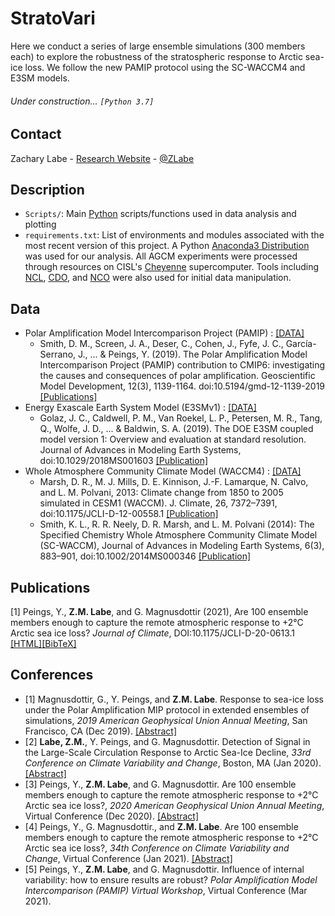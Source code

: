 # StratoVari
Here we conduct a series of large ensemble simulations (300 members each) to explore the robustness of the stratospheric response to Arctic sea-ice loss. We follow the new PAMIP protocol using the SC-WACCM4 and E3SM models.

###### Under construction... ```[Python 3.7]```

## Contact
Zachary Labe - [Research Website](http://sites.uci.edu/zlabe/) - [@ZLabe](https://twitter.com/ZLabe)

## Description

+ ```Scripts/```: Main [Python](https://www.python.org/) scripts/functions used in data analysis and plotting
+ ```requirements.txt```: List of environments and modules associated with the most recent version of this project. A Python [Anaconda3 Distribution](https://docs.continuum.io/anaconda/) was used for our analysis. All AGCM experiments were processed through resources on CISL's [Cheyenne](https://www2.cisl.ucar.edu/resources/computational-systems/cheyenne) supercomputer. Tools including [NCL](https://www.ncl.ucar.edu/), [CDO](https://code.mpimet.mpg.de/projects/cdo), and [NCO](http://nco.sourceforge.net/) were also used for initial data manipulation.

## Data
+ Polar Amplification Model Intercomparison Project (PAMIP) : [[DATA]](https://pcmdi.llnl.gov/CMIP6/ArchiveStatistics/esgf_data_holdings/PAMIP/index.html)
    + Smith, D. M., Screen, J. A., Deser, C., Cohen, J., Fyfe, J. C., García-Serrano, J., ... & Peings, Y. (2019). The Polar Amplification Model Intercomparison Project (PAMIP) contribution to CMIP6: investigating the causes and consequences of polar amplification. Geoscientific Model Development, 12(3), 1139-1164. doi:10.5194/gmd-12-1139-2019 [[Publications]](https://www.geosci-model-dev.net/12/1139/2019/)
+ Energy Exascale Earth System Model (E3SMv1) : [[DATA]](https://e3sm.org/data/)
    + Golaz, J. C., Caldwell, P. M., Van Roekel, L. P., Petersen, M. R., Tang, Q., Wolfe, J. D., ... & Baldwin, S. A. (2019). The DOE E3SM coupled model version 1: Overview and evaluation at standard resolution. Journal of Advances in Modeling Earth Systems, doi:10.1029/2018MS001603 [[Publication]](https://agupubs.onlinelibrary.wiley.com/doi/full/10.1029/2018MS001603)
+ Whole Atmosphere Community Climate Model (WACCM4) : [[DATA]](http://www.cesm.ucar.edu/working_groups/Whole-Atmosphere/code-release.html)
    + Marsh, D. R., M. J. Mills, D. E. Kinnison, J.-F. Lamarque, N. Calvo, and L. M. Polvani, 2013: Climate change from 1850 to 2005 simulated in CESM1 (WACCM). J. Climate, 26, 7372–7391, doi:10.1175/JCLI-D-12-00558.1 [[Publication]](http://journals.ametsoc.org/doi/abs/10.1175/BAMS-D-13-00255.1)
    + Smith, K. L., R. R. Neely, D. R. Marsh, and L. M. Polvani (2014): The Specified Chemistry Whole Atmosphere Community Climate Model (SC-WACCM), Journal of Advances in Modeling Earth Systems, 6(3), 883–901, doi:10.1002/2014MS000346 [[Publication]](https://agupubs.onlinelibrary.wiley.com/doi/full/10.1002/2014MS000346)


## Publications
[1] Peings, Y., **Z.M. Labe**, and G. Magnusdottir (2021), Are 100 ensemble members enough to capture the remote atmospheric response to +2°C Arctic sea ice loss? <em>Journal of Climate</em>, DOI:10.1175/JCLI-D-20-0613.1 [[HTML]](https://journals.ametsoc.org/view/journals/clim/aop/JCLI-D-20-0613.1/JCLI-D-20-0613.1.xml)[[BibTeX]](https://sites.uci.edu/zlabe/files/2021/02/PeingsLabeMagnusdottir_ENS2021_JCLI_BibTeX.pdf)

## Conferences
+ [1] Magnusdottir, G., Y. Peings, and **Z.M. Labe**. Response to sea-ice loss under the Polar Amplification MIP protocol in extended ensembles of simulations, *2019 American Geophysical Union Annual Meeting*, San Francisco, CA (Dec 2019). [[Abstract]](https://agu.confex.com/agu/fm19/meetingapp.cgi/Paper/553470)
+ [2] **Labe, Z.M.**, Y. Peings, and G. Magnusdottir. Detection of Signal in the Large-Scale Circulation Response to Arctic Sea-Ice Decline, *33rd Conference on Climate Variability and Change*, Boston, MA (Jan 2020). [[Abstract]](https://ams.confex.com/ams/2020Annual/meetingapp.cgi/Paper/367289)
+ [3] Peings, Y., **Z.M. Labe**, and G. Magnusdottir. Are 100 ensemble members enough to capture the remote atmospheric response to +2°C Arctic sea ice loss?, *2020 American Geophysical Union Annual Meeting*, Virtual Conference (Dec 2020). [[Abstract]](https://agu.confex.com/agu/fm20/meetingapp.cgi/Paper/685885)
+ [4] Peings, Y., G. Magnusdottir., and **Z.M. Labe**. Are 100 ensemble members enough to capture the remote atmospheric response to +2°C Arctic sea ice loss?, *34th Conference on Climate Variability and Change*, Virtual Conference (Jan 2021). [[Abstract]](https://ams.confex.com/ams/101ANNUAL/meetingapp.cgi/Paper/382352)
+ [5] Peings, Y., **Z.M. Labe**, and G. Magnusdottir. Influence of internal variability: how to ensure results are robust? *Polar Amplification Model Intercomparison (PAMIP) Virtual Workshop*, Virtual Conference (Mar 2021).
